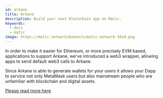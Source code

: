 ```yaml
---
id: arkane
title: Arkane
description: Build your next blockchain app on Matic.
keywords:
  - docs
  - matic
image: https://matic.network/banners/matic-network-16x9.png 
---
```


In order to make it easier for Ethereum, or more precisely EVM based, applications to support Arkane, we've introduced a web3 wrapper, allowing apps to send default web3 calls to Arkane. 

Since Arkane is able to generate wallets for your users it allows your Dapp to service not only MetaMask users but also mainstream people who are unfamiliar with blockchain and digital assets.

[Please read more here](https://arkane.network/blog/add-arkane-in-5-minutes)